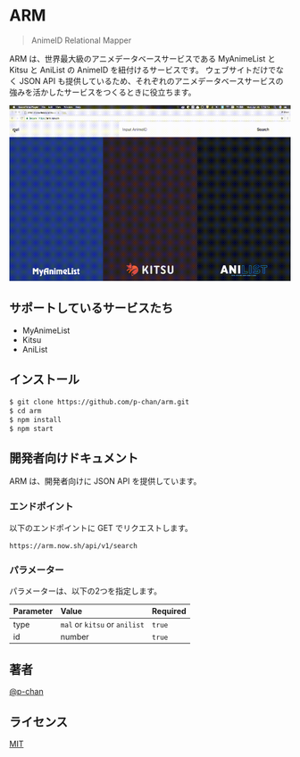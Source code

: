 # ARM

> AnimeID Relational Mapper

ARM は、世界最大級のアニメデータベースサービスである MyAnimeList と Kitsu と AniList の AnimeID を紐付けるサービスです。
ウェブサイトだけでなく JSON API も提供しているため、それぞれのアニメデータベースサービスの強みを活かしたサービスをつくるときに役立ちます。

![demo](./resources/demo.gif)

## サポートしているサービスたち

- MyAnimeList
- Kitsu
- AniList

## インストール

```
$ git clone https://github.com/p-chan/arm.git
$ cd arm
$ npm install
$ npm start
```

## 開発者向けドキュメント

ARM は、開発者向けに JSON API を提供しています。

### エンドポイント

以下のエンドポイントに GET でリクエストします。

```
https://arm.now.sh/api/v1/search
```

### パラメーター

パラメーターは、以下の2つを指定します。

| Parameter | Value | Required |
|:---|:---|:---|
| type | `mal` or `kitsu` or `anilist` | `true` |
| id | number | `true` |


## 著者

[@p-chan](https://github.com/p-chan)

## ライセンス

[MIT](LICENSE)
